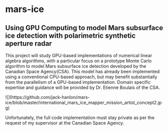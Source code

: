 # mars-ice
<h2>Using GPU Computing to model Mars subsurface ice detection with polarimetric synthetic aperture radar</h2>

This project will study GPU-based implementations of numerical linear algebra algorithms, with a particular focus on a prototype Monte Carlo algorithm to model Mars subsurface ice detection developed by the Canadian Space Agency(CSA). This model has already been implemented using a conventional CPU-based approach, but may benefit substantially from the parallelism of a GPU-based implementation. Domain specific expertise and guidance will be provided by Dr. Etienne Boulais of the CSA.
<p></p>
![](https://github.com/jack-hanlon/mars-ice/blob/master/international_mars_ice_mapper_mission_artist_concept2.jpg)
<p></p>
Unfortunately, the full code implementation must stay private as per the request of my supervisor at the Canadian Space Agency.
